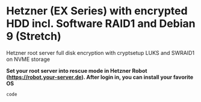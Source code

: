 # Hetzner (EX Series) with encrypted HDD incl. Software RAID1 and Debian 9 (Stretch)
Hetzner root server full disk encryption with cryptsetup LUKS and SWRAID1 on NVME storage

**Set your root server into rescue mode in Hetzner Robot (https://robot.your-server.de). 
After login in, you can install your favorite OS**

`code`
